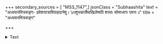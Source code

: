 +++
secondary_sources = [ "MSS_1147",]
jsonClass = "Subhaashita"
text = "अध्ययनमित्रसङ्ग- प्रवेशयात्राविवाहदानेषु।  \nशुभकार्येष्वखिलेष्वपि शस्तः सोमाध्वगः पवनः॥"
title = "अध्ययनमित्रसङ्ग"

+++

<details><summary>Text</summary>

अध्ययनमित्रसङ्ग- प्रवेशयात्राविवाहदानेषु।  
शुभकार्येष्वखिलेष्वपि शस्तः सोमाध्वगः पवनः॥
</details>
